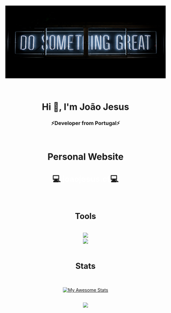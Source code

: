 [![MasterHead](1.jpg)](https://github.com/JoaoJesus1337/)

<br>
<h1 align="center">Hi 👋, I'm João Jesus</h1>
<h3 align="center">⚡️Developer from Portugal⚡️</h3>
<br>
<h1 align="center">Personal Website</h1>
<h3 align="center" style="font-size:25px">💻 <a style="text-decoration:none;color:white" target="_blank" rel="noopener noreferrer" href="https://joaojesus.cf/">joaojesus.cf</a>💻</h3>
<br>
<h2 align="center" style="font-size:25px">Tools</h2>
<br>
<div align="center">
    <img src="https://skillicons.dev/icons?i=html,css,javascript,bootstrap,mysql,php,java" />
    <br>
    <img src="https://skillicons.dev/icons?i=vscode,visualstudio,androidstudio,ps,linux,github,stackoverflow" />
</div>
<br>
<h2 align="center" style="font-size:25px">Stats</h2>
<br>
<div align="center">

[![My Awesome Stats](https://awesome-github-stats.azurewebsites.net/user-stats/JoaoJesus1337?cardType=github&theme=tokyonight)](https://git.io/awesome-stats-card)

<br>

<img width="450px" src="https://github-readme-stats.vercel.app/api/top-langs/?username=JoaoJesus1337&layout=compact&theme=radical" />

</div>
